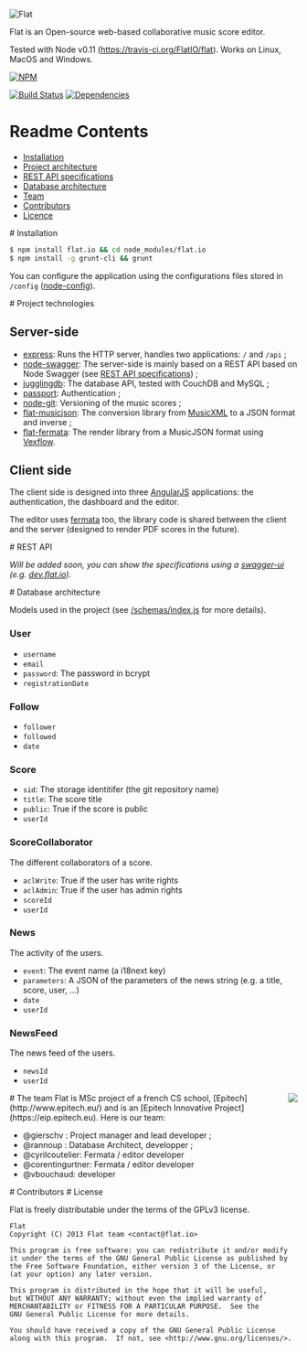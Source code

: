 ![Flat](https://raw.github.com/FlatIO/flat/master/public/img/logo-header.png)

Flat is an Open-source web-based collaborative music score editor.

Tested with Node v0.11 (https://travis-ci.org/FlatIO/flat).
Works on Linux, MacOS and Windows.

[![NPM](https://nodei.co/npm/flat.io.png)](https://nodei.co/npm/flat.io/)

[![Build Status](https://travis-ci.org/FlatIO/flat.png)](https://travis-ci.org/FlatIO/flat)
[![Dependencies](https://david-dm.org/FlatIO/flat.png)](https://david-dm.org/FlatIO/flat)

# Readme Contents

- [Installation](#a1)
- [Project architecture](#a2)
- [REST API specifications](#a3)
- [Database architecture](#a4)
- [Team](#a5)
- [Contributors](#a6)
- [Licence](#a7)

<a name="a1"/>
# Installation

```bash
$ npm install flat.io && cd node_modules/flat.io
$ npm install -g grunt-cli && grunt
```
You can configure the application using the configurations files stored in `/config` ([node-config](https://npmjs.org/package/config)).

<a name="a2"/>
# Project technologies

## Server-side
- [express](http://expressjs.com/): Runs the HTTP server, handles two applications: `/` and `/api` ;
- [node-swagger](https://github.com/wordnik/swagger-node-express): The server-side is mainly based on a REST API based on Node Swagger (see [REST API specifications](#a3)) ;
- [jugglingdb](https://github.com/1602/jugglingdb): The database API, tested with CouchDB and MySQL ;
- [passport](http://passportjs.org/): Authentication ;
- [node-git](https://github.com/christkv/node-git): Versioning of the music scores ;
- [flat-musicjson](http://github.com/FlatIO/musicjson): The conversion library from [MusicXML](http://www.musicxml.com/) to a JSON format and inverse ;
- [flat-fermata](https://npmjs.org/FlatIO/fermata): The render library from a MusicJSON format using [Vexflow](http://www.vexflow.com/).

## Client side
The client side is designed into three [AngularJS](http://angularjs.org/) applications: the authentication, the dashboard and the editor.

The editor uses [fermata](https://npmjs.org/FlatIO/fermata) too, the library code is shared between the client and the server (designed to render PDF scores in the future).

<a name="a3"/>
# REST API

*Will be added soon, you can show the specifications using a [swagger-ui](https://github.com/wordnik/swagger-ui) (e.g. [dev.flat.io](http://dev.flat.io)).*

<a name="a4"/>
# Database architecture

Models used in the project (see [/schemas/index.js](https://github.com/FlatIO/flat/blob/master/schemas/index.js) for more details).

### User

- `username`
- `email`
- `password`: The password in bcrypt
- `registrationDate`

### Follow

- `follower`
- `followed`
- `date`

### Score

- `sid`: The storage identitifer (the git repository name)
- `title`: The score title
- `public`: True if the score is public
- `userId`

### ScoreCollaborator
The different collaborators of a score.

- `aclWrite`: True if the user has write rights
- `aclAdmin`: True if the user has admin rights
- `scoreId`
- `userId`

### News
The activity of the users.

- `event`: The event name (a i18next key)
- `parameters`: A JSON of the parameters of the news string (e.g. a title, score, user, ...)
- `date`
- `userId`

### NewsFeed
The news feed of the users.

- `newsId`
- `userId`

<a name="a5"/>
# The team
<img align="right" src="http://eip.epitech.eu/2014/flat/assets/img/eip.png" />
Flat is MSc project of a french CS school, [Epitech](http://www.epitech.eu/) and is an [Epitech Innovative Project](https://eip.epitech.eu). Here is our team:

- @gierschv : Project manager and lead developer ;
- @rannoup : Database Architect, developper ;
- @cyrilcoutelier: Fermata / editor developer
- @corentingurtner: Fermata / editor developer
- @vbouchaud: developer

<a name="a6">
# Contributors

<a name="a6">
# License

Flat is freely distributable under the terms of the GPLv3 license.

```
Flat
Copyright (C) 2013 Flat team <contact@flat.io>

This program is free software: you can redistribute it and/or modify
it under the terms of the GNU General Public License as published by
the Free Software Foundation, either version 3 of the License, or
(at your option) any later version.

This program is distributed in the hope that it will be useful,
but WITHOUT ANY WARRANTY; without even the implied warranty of
MERCHANTABILITY or FITNESS FOR A PARTICULAR PURPOSE.  See the
GNU General Public License for more details.

You should have received a copy of the GNU General Public License
along with this program.  If not, see <http://www.gnu.org/licenses/>.
```